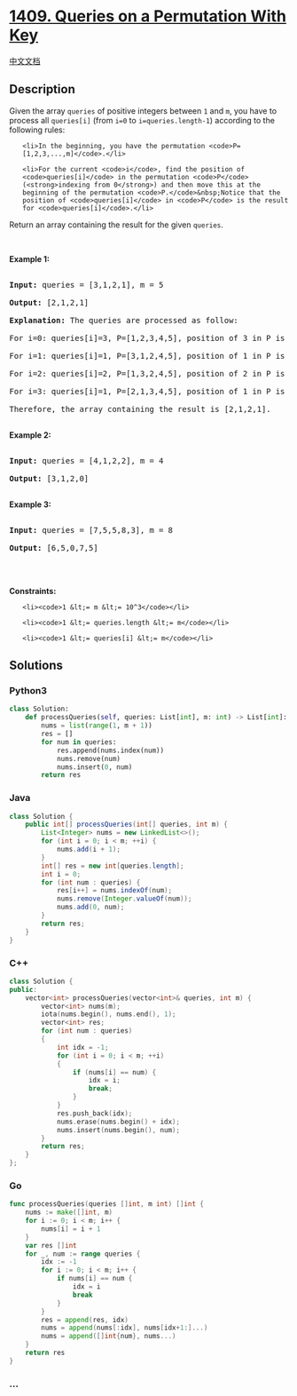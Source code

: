 # [1409. Queries on a Permutation With Key](https://leetcode.com/problems/queries-on-a-permutation-with-key)

[中文文档](/solution/1400-1499/1409.Queries%20on%20a%20Permutation%20With%20Key/README.md)

## Description

<p>Given the array <code>queries</code> of positive integers between <code>1</code> and <code>m</code>, you have to process all <code>queries[i]</code> (from <code>i=0</code> to <code>i=queries.length-1</code>) according to the following rules:</p>

<ul>

    <li>In the beginning, you have the permutation <code>P=[1,2,3,...,m]</code>.</li>

    <li>For the current <code>i</code>, find the position of <code>queries[i]</code> in the permutation <code>P</code> (<strong>indexing from 0</strong>) and then move this at the beginning of the permutation <code>P.</code>&nbsp;Notice that the position of <code>queries[i]</code> in <code>P</code> is the result for <code>queries[i]</code>.</li>

</ul>

<p>Return an array containing the result for the given <code>queries</code>.</p>

<p>&nbsp;</p>

<p><strong>Example 1:</strong></p>

<pre>

<strong>Input:</strong> queries = [3,1,2,1], m = 5

<strong>Output:</strong> [2,1,2,1] 

<strong>Explanation:</strong> The queries are processed as follow: 

For i=0: queries[i]=3, P=[1,2,3,4,5], position of 3 in P is <strong>2</strong>, then we move 3 to the beginning of P resulting in P=[3,1,2,4,5]. 

For i=1: queries[i]=1, P=[3,1,2,4,5], position of 1 in P is <strong>1</strong>, then we move 1 to the beginning of P resulting in P=[1,3,2,4,5]. 

For i=2: queries[i]=2, P=[1,3,2,4,5], position of 2 in P is <strong>2</strong>, then we move 2 to the beginning of P resulting in P=[2,1,3,4,5]. 

For i=3: queries[i]=1, P=[2,1,3,4,5], position of 1 in P is <strong>1</strong>, then we move 1 to the beginning of P resulting in P=[1,2,3,4,5]. 

Therefore, the array containing the result is [2,1,2,1].  

</pre>

<p><strong>Example 2:</strong></p>

<pre>

<strong>Input:</strong> queries = [4,1,2,2], m = 4

<strong>Output:</strong> [3,1,2,0]

</pre>

<p><strong>Example 3:</strong></p>

<pre>

<strong>Input:</strong> queries = [7,5,5,8,3], m = 8

<strong>Output:</strong> [6,5,0,7,5]

</pre>

<p>&nbsp;</p>

<p><strong>Constraints:</strong></p>

<ul>

    <li><code>1 &lt;= m &lt;= 10^3</code></li>

    <li><code>1 &lt;= queries.length &lt;= m</code></li>

    <li><code>1 &lt;= queries[i] &lt;= m</code></li>

</ul>

## Solutions

<!-- tabs:start -->

### **Python3**

```python
class Solution:
    def processQueries(self, queries: List[int], m: int) -> List[int]:
        nums = list(range(1, m + 1))
        res = []
        for num in queries:
            res.append(nums.index(num))
            nums.remove(num)
            nums.insert(0, num)
        return res
```

### **Java**

```java
class Solution {
    public int[] processQueries(int[] queries, int m) {
        List<Integer> nums = new LinkedList<>();
        for (int i = 0; i < m; ++i) {
            nums.add(i + 1);
        }
        int[] res = new int[queries.length];
        int i = 0;
        for (int num : queries) {
            res[i++] = nums.indexOf(num);
            nums.remove(Integer.valueOf(num));
            nums.add(0, num);
        }
        return res;
    }
}
```

### **C++**

```cpp
class Solution {
public:
    vector<int> processQueries(vector<int>& queries, int m) {
        vector<int> nums(m);
        iota(nums.begin(), nums.end(), 1);
        vector<int> res;
        for (int num : queries)
        {
            int idx = -1;
            for (int i = 0; i < m; ++i)
            {
                if (nums[i] == num) {
                    idx = i;
                    break;
                }
            }
            res.push_back(idx);
            nums.erase(nums.begin() + idx);
            nums.insert(nums.begin(), num);
        }
        return res;
    }
};
```

### **Go**

```go
func processQueries(queries []int, m int) []int {
	nums := make([]int, m)
	for i := 0; i < m; i++ {
		nums[i] = i + 1
	}
	var res []int
	for _, num := range queries {
		idx := -1
		for i := 0; i < m; i++ {
			if nums[i] == num {
				idx = i
				break
			}
		}
		res = append(res, idx)
		nums = append(nums[:idx], nums[idx+1:]...)
		nums = append([]int{num}, nums...)
	}
	return res
}
```

### **...**

```

```

<!-- tabs:end -->
